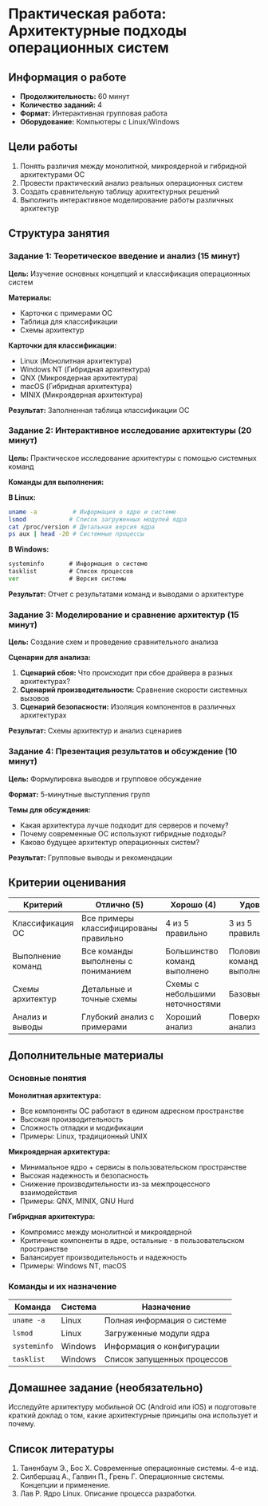 # Практическая работа: Архитектурные подходы операционных систем

## Информация о работе
- **Продолжительность:** 60 минут
- **Количество заданий:** 4
- **Формат:** Интерактивная групповая работа
- **Оборудование:** Компьютеры с Linux/Windows

## Цели работы
1. Понять различия между монолитной, микроядерной и гибридной архитектурами ОС
2. Провести практический анализ реальных операционных систем
3. Создать сравнительную таблицу архитектурных решений
4. Выполнить интерактивное моделирование работы различных архитектур

## Структура занятия

### Задание 1: Теоретическое введение и анализ (15 минут)

**Цель:** Изучение основных концепций и классификация операционных систем

**Материалы:**
- Карточки с примерами ОС
- Таблица для классификации
- Схемы архитектур

**Карточки для классификации:**
- Linux (Монолитная архитектура)
- Windows NT (Гибридная архитектура) 
- QNX (Микроядерная архитектура)
- macOS (Гибридная архитектура)
- MINIX (Микроядерная архитектура)

**Результат:** Заполненная таблица классификации ОС

### Задание 2: Интерактивное исследование архитектуры (20 минут)

**Цель:** Практическое исследование архитектуры с помощью системных команд

**Команды для выполнения:**

**В Linux:**
```bash
uname -a          # Информация о ядре и системе
lsmod            # Список загруженных модулей ядра
cat /proc/version # Детальная версия ядра
ps aux | head -20 # Системные процессы
```

**В Windows:**
```cmd
systeminfo       # Информация о системе
tasklist         # Список процессов
ver              # Версия системы
```

**Результат:** Отчет с результатами команд и выводами о архитектуре

### Задание 3: Моделирование и сравнение архитектур (15 минут)

**Цель:** Создание схем и проведение сравнительного анализа

**Сценарии для анализа:**
1. **Сценарий сбоя:** Что происходит при сбое драйвера в разных архитектурах?
2. **Сценарий производительности:** Сравнение скорости системных вызовов
3. **Сценарий безопасности:** Изоляция компонентов в различных архитектурах

**Результат:** Схемы архитектур и анализ сценариев

### Задание 4: Презентация результатов и обсуждение (10 минут)

**Цель:** Формулировка выводов и групповое обсуждение

**Формат:** 5-минутные выступления групп

**Темы для обсуждения:**
- Какая архитектура лучше подходит для серверов и почему?
- Почему современные ОС используют гибридные подходы?
- Каково будущее архитектур операционных систем?

**Результат:** Групповые выводы и рекомендации

## Критерии оценивания

| Критерий | Отлично (5) | Хорошо (4) | Удовл. (3) |
|----------|-------------|------------|------------|
| Классификация ОС | Все примеры классифицированы правильно | 4 из 5 правильно | 3 из 5 правильно |
| Выполнение команд | Все команды выполнены с пониманием | Большинство команд выполнено | Половина команд выполнена |
| Схемы архитектур | Детальные и точные схемы | Схемы с небольшими неточностями | Базовые схемы |
| Анализ и выводы | Глубокий анализ с примерами | Хороший анализ | Поверхностный анализ |

## Дополнительные материалы

### Основные понятия

**Монолитная архитектура:**
- Все компоненты ОС работают в едином адресном пространстве
- Высокая производительность
- Сложность отладки и модификации
- Примеры: Linux, традиционный UNIX

**Микроядерная архитектура:**
- Минимальное ядро + сервисы в пользовательском пространстве
- Высокая надежность и безопасность
- Снижение производительности из-за межпроцессного взаимодействия
- Примеры: QNX, MINIX, GNU Hurd

**Гибридная архитектура:**
- Компромисс между монолитной и микроядерной
- Критичные компоненты в ядре, остальные - в пользовательском пространстве
- Балансирует производительность и надежность
- Примеры: Windows NT, macOS

### Команды и их назначение

| Команда | Система | Назначение |
|---------|---------|------------|
| `uname -a` | Linux | Полная информация о системе |
| `lsmod` | Linux | Загруженные модули ядра |
| `systeminfo` | Windows | Информация о конфигурации |
| `tasklist` | Windows | Список запущенных процессов |

## Домашнее задание (необязательно)

Исследуйте архитектуру мобильной ОС (Android или iOS) и подготовьте краткий доклад о том, какие архитектурные принципы она использует и почему.

## Список литературы

1. Таненбаум Э., Бос Х. Современные операционные системы. 4-е изд.
2. Силбершац А., Галвин П., Грень Г. Операционные системы. Концепции и применение.
3. Лав Р. Ядро Linux. Описание процесса разработки.
